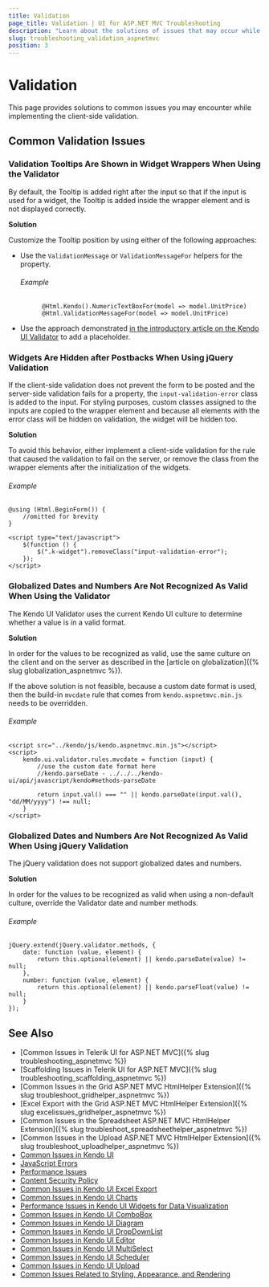 ```yaml
---
title: Validation
page_title: Validation | UI for ASP.NET MVC Troubleshooting
description: "Learn about the solutions of issues that may occur while using the Kendo UI Validator or jQuery client-side validation."
slug: troubleshooting_validation_aspnetmvc
position: 3
---
```


# Validation

This page provides solutions to common issues you may encounter while implementing the client-side validation.

## Common Validation Issues

### Validation Tooltips Are Shown in Widget Wrappers When Using the Validator

By default, the Tooltip is added right after the input so that if the input is used for a widget, the Tooltip is added inside the wrapper element and is not displayed correctly.

**Solution**

Customize the Tooltip position by using either of the following approaches:

* Use the `ValidationMessage` or `ValidationMessageFor` helpers for the property.

    ###### Example

            @Html.Kendo().NumericTextBoxFor(model => model.UnitPrice)
            @Html.ValidationMessageFor(model => model.UnitPrice)

* Use the approach demonstrated [in the introductory article on the Kendo UI Validator](../../../kendo-ui/controls/editors/validator/overview) to add a placeholder.

### Widgets Are Hidden after Postbacks When Using jQuery Validation

If the client-side validation does not prevent the form to be posted and the server-side validation fails for a property, the `input-validation-error` class is added to the input. For styling purposes, custom classes assigned to the inputs are copied to the wrapper element and because all elements with the error class will be hidden on validation, the widget will be hidden too.

**Solution**

To avoid this behavior, either implement a client-side validation for the rule that caused the validation to fail on the server, or remove the class from the wrapper elements after the initialization of the widgets.

###### Example

    @using (Html.BeginForm()) {
        //omitted for brevity
    }

    <script type="text/javascript">
        $(function () {
            $(".k-widget").removeClass("input-validation-error");
        });
    </script>

### Globalized Dates and Numbers Are Not Recognized As Valid When Using the Validator

The Kendo UI Validator uses the current Kendo UI culture to determine whether a value is in a valid format.

**Solution**

In order for the values to be recognized as valid, use the same culture on the client and on the server as described in the [article on globalization]({% slug globalization_aspnetmvc %}).

If the above solution is not feasible, because a custom date format is used, then the build-in `mvcdate` rule that comes from `kendo.aspnetmvc.min.js` needs to be overridden.

###### Example

    <script src="../kendo/js/kendo.aspnetmvc.min.js"></script>
    <script>
        kendo.ui.validator.rules.mvcdate = function (input) {
            //use the custom date format here
            //kendo.parseDate - ../../../kendo-ui/api/javascript/kendo#methods-parseDate

            return input.val() === "" || kendo.parseDate(input.val(), "dd/MM/yyyy") !== null;
        }
    </script>

### Globalized Dates and Numbers Are Not Recognized As Valid When Using jQuery Validation

The jQuery validation does not support globalized dates and numbers.

**Solution**

In order for the values to be recognized as valid when using a non-default culture, override the Validator date and number methods.

###### Example

    jQuery.extend(jQuery.validator.methods, {
        date: function (value, element) {
            return this.optional(element) || kendo.parseDate(value) != null;
        },
        number: function (value, element) {
            return this.optional(element) || kendo.parseFloat(value) != null;
        }
    });

## See Also

* [Common Issues in Telerik UI for ASP.NET MVC]({% slug troubleshooting_aspnetmvc %})
* [Scaffolding Issues in Telerik UI for ASP.NET MVC]({% slug troubleshooting_scaffolding_aspnetmvc %})
* [Common Issues in the Grid ASP.NET MVC HtmlHelper Extension]({% slug troubleshoot_gridhelper_aspnetmvc %})
* [Excel Export with the Grid ASP.NET MVC HtmlHelper Extension]({% slug excelissues_gridhelper_aspnetmvc %})
* [Common Issues in the Spreadsheet ASP.NET MVC HtmlHelper Extension]({% slug troubleshoot_spreadsheethelper_aspnetmvc %})
* [Common Issues in the Upload ASP.NET MVC HtmlHelper Extension]({% slug troubleshoot_uploadhelper_aspnetmvc %})
* [Common Issues in Kendo UI](../../../kendo-ui/troubleshoot/troubleshooting-common-issues)
* [JavaScript Errors](../../../kendo-ui/troubleshoot/troubleshooting-js-errors)
* [Performance Issues](../../../kendo-ui/troubleshoot/troubleshooting-memory-leaks)
* [Content Security Policy](../../../kendo-ui/troubleshoot/content-security-policy)
* [Common Issues in Kendo UI Excel Export](../../../kendo-ui/framework/excel/troubleshoot/common-issues)
* [Common Issues in Kendo UI Charts](../../../kendo-ui/controls/charts/troubleshoot/common-issues)
* [Performance Issues in Kendo UI Widgets for Data Visualization](../../../kendo-ui/troubleshoot/troubleshooting-memory-leaks)
* [Common Issues in Kendo UI ComboBox](../../../kendo-ui/controls/editors/combobox/troubleshoot/troubleshooting)
* [Common Issues in Kendo UI Diagram](../../../kendo-ui/controls/diagrams-and-maps/diagram/troubleshoot/common-issues)
* [Common Issues in Kendo UI DropDownList](../../../kendo-ui/controls/editors/dropdownlist/troubleshoot/troubleshooting)
* [Common Issues in Kendo UI Editor](../../../kendo-ui/controls/editors/editor/troubleshoot/troubleshooting)
* [Common Issues in Kendo UI MultiSelect](../../../kendo-ui/controls/editors/multiselect/troubleshoot/troubleshooting)
* [Common Issues in Kendo UI Scheduler](../../../kendo-ui/controls/scheduling/scheduler/troubleshoot/troubleshooting)
* [Common Issues in Kendo UI Upload](../../../kendo-ui/controls/editors/upload/troubleshoot/troubleshooting)
* [Common Issues Related to Styling, Appearance, and Rendering](../../../kendo-ui/styles-and-layout/troubleshoot/troubleshooting)
